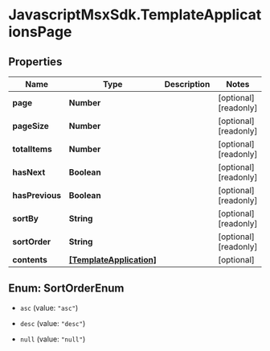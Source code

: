 # JavascriptMsxSdk.TemplateApplicationsPage

## Properties

Name | Type | Description | Notes
------------ | ------------- | ------------- | -------------
**page** | **Number** |  | [optional] [readonly] 
**pageSize** | **Number** |  | [optional] [readonly] 
**totalItems** | **Number** |  | [optional] [readonly] 
**hasNext** | **Boolean** |  | [optional] [readonly] 
**hasPrevious** | **Boolean** |  | [optional] [readonly] 
**sortBy** | **String** |  | [optional] [readonly] 
**sortOrder** | **String** |  | [optional] [readonly] 
**contents** | [**[TemplateApplication]**](TemplateApplication.md) |  | [optional] 



## Enum: SortOrderEnum


* `asc` (value: `"asc"`)

* `desc` (value: `"desc"`)

* `null` (value: `"null"`)




